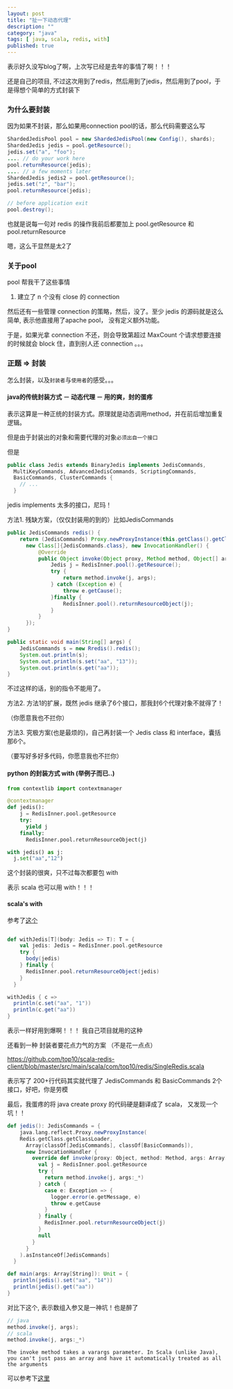 ```yaml
---
layout: post
title: "扯一下动态代理"
description: ""
category: "java"
tags: [ java, scala, redis, with]
published: true
---
```


表示好久没写blog了啊，上次写已经是去年的事情了啊！！！

还是自己的项目, 不过这次用到了redis，然后用到了jedis，然后用到了pool，于是得想个简单的方式封装下

### 为什么要封装

因为如果不封装，那么如果用connection pool的话，那么代码需要这么写


```java
ShardedJedisPool pool = new ShardedJedisPool(new Config(), shards);
ShardedJedis jedis = pool.getResource();
jedis.set("a", "foo");
.... // do your work here
pool.returnResource(jedis);
.... // a few moments later
ShardedJedis jedis2 = pool.getResource();
jedis.set("z", "bar");
pool.returnResource(jedis);

// before application exit
pool.destroy();
```

也就是说每一句对 redis 的操作我前后都要加上 pool.getResource 和 pool.returnResource 

嗯，这么干显然是太2了

### 关于pool

pool 帮我干了这些事情

1. 建立了 n 个没有 close 的 connection

然后还有一些管理 connection 的策略，然后，没了。至少 jedis 的源码就是这么简单, 表示他直接用了apache pool， 没有定义额外功能。

于是，如果光拿 connection 不还，则会导致第超过 MaxCount 个请求想要连接的时候就会 block 住，直到别人还 connection 。。。


### 正题 => 封装

怎么封装，以及`封装者`与`使用者`的感受。。。

#### java的传统封装方式 － 动态代理 － 用的爽，封的蛋疼

表示这算是一种正统的封装方式。原理就是动态调用method，并在前后增加重复逻辑。

但是由于封装出的对象和需要代理的对象`必须出自一个接口` 

但是

```java
public class Jedis extends BinaryJedis implements JedisCommands,
  MultiKeyCommands, AdvancedJedisCommands, ScriptingCommands,
  BasicCommands, ClusterCommands {
    // ...
  }
```

jedis implements 太多的接口，尼玛！


方法1. 残缺方案，（仅仅封装用的到的）比如JedisCommands

```java
public JedisCommands redis() {
    return (JedisCommands) Proxy.newProxyInstance(this.getClass().getClassLoader(),
      new Class[]{JedisCommands.class}, new InvocationHandler() {
          @Override
          public Object invoke(Object proxy, Method method, Object[] args) throws Throwable {
              Jedis j = RedisInner.pool().getResource();
              try {
                  return method.invoke(j, args);
              } catch (Exception e) {
                  throw e.getCause();
              }finally {
                  RedisInner.pool().returnResourceObject(j);
              }
          }
      });
}

public static void main(String[] args) {
    JedisCommands s = new Rredis().redis();
    System.out.println(s);
    System.out.println(s.set("aa", "13"));
    System.out.println(s.get("aa"));
}

```


不过这样的话，别的指令不能用了。

方法2. 方法1的扩展，既然 jedis 继承了6个接口，那我封6个代理对象不就得了！

（你愿意我也不拦你）

方法3. 究极方案(也是最烦的)，自己再封装一个 Jedis class 和 interface，囊括那6个。

（要写好多好多代码，你愿意我也不拦你）


#### python 的封装方式 with (举例子而已..)

```python
from contextlib import contextmanager

@contextmanager
def jedis():
    j = RedisInner.pool.getResource
    try:
      yield j
    finally:
      RedisInner.pool.returnResourceObject(j)

with jedis() as j:
  j.set("aa","12")

```

这个封装的很爽，只不过每次都要包 with


表示 scala 也可以用 with！！！


#### scala's with 

参考了[这个](https://github.com/pk11/sedis/blob/master/src/main/scala/sedis.scala#L100) 

```scala

def withJedis[T](body: Jedis => T): T = {
    val jedis: Jedis = RedisInner.pool.getResource
    try {
      body(jedis)
    } finally {
      RedisInner.pool.returnResourceObject(jedis)
    }
  }

withJedis { c =>
  println(c.set("aa", "1"))
  println(c.get("aa"))
}
```

表示一样好用到爆啊！！！ 我自己项目就用的这种


还看到一种 封装者要花点力气的方案 （不是花一点点）

https://github.com/top10/scala-redis-client/blob/master/src/main/scala/com/top10/redis/SingleRedis.scala

表示写了 200+行代码其实就代理了 JedisCommands 和 BasicCommands 2个接口，好吧，你是劳模


最后，我蛋疼的将 java create proxy 的代码硬是翻译成了 scala， 又发现一个坑！！

```scala
def jedis(): JedisCommands = {
    java.lang.reflect.Proxy.newProxyInstance(
    Redis.getClass.getClassLoader,
      Array(classOf[JedisCommands], classOf[BasicCommands]),
      new InvocationHandler {
        override def invoke(proxy: Object, method: Method, args: Array[Object]): Object = {
          val j = RedisInner.pool.getResource
          try {
            return method.invoke(j, args:_*)
          } catch {
            case e: Exception => {
              logger.error(e.getMessage, e)
              throw e.getCause
            }
          } finally {
            RedisInner.pool.returnResourceObject(j)
          }
          null
        }
      }
    ).asInstanceOf[JedisCommands]
  }

def main(args: Array[String]): Unit = {
  println(jedis().set("aa", "14"))
  println(jedis().get("aa"))
}
```

对比下这个, 表示数组入参又是一神坑！也是醉了

```scala
// java
method.invoke(j, args);
// scala
method.invoke(j, args:_*)
```

```The invoke method takes a varargs parameter. In Scala (unlike Java), you can't just pass an array and have it automatically treated as all the arguments```

可以参考下[这里](http://stackoverflow.com/questions/4871757/wrong-number-of-arguments-invoking-a-scala-constructor-using-reflection?rq=1)




